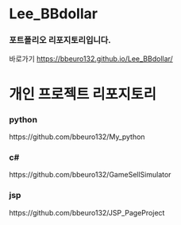 # Lee_BBdollar

<h3>포트폴리오 리포지토리입니다.</h3>

바로가기
https://bbeuro132.github.io/Lee_BBdollar/


# 개인 프로젝트 리포지토리

<h3>python</h3>
https://github.com/bbeuro132/My_python


<h3>c#</h3>
https://github.com/bbeuro132/GameSellSimulator


<h3>jsp</h3>
https://github.com/bbeuro132/JSP_PageProject

